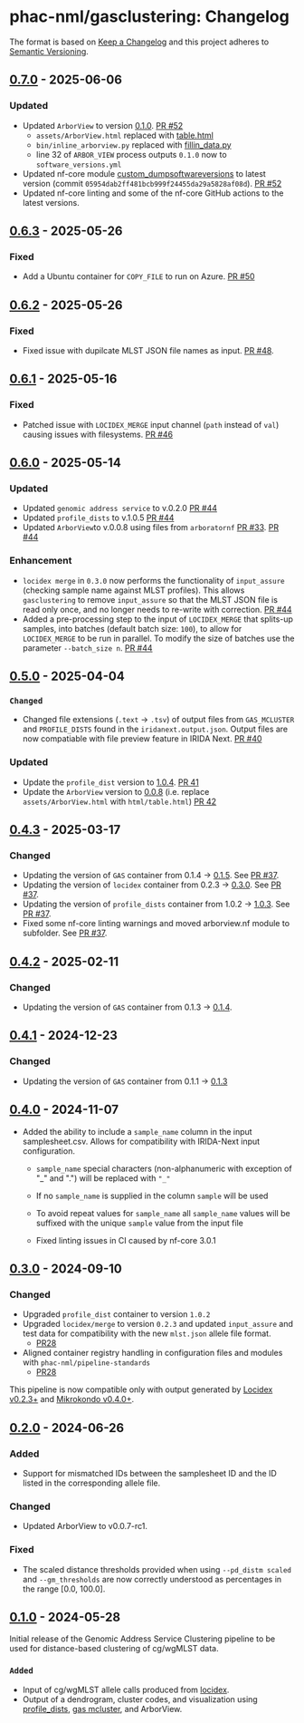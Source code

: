 # phac-nml/gasclustering: Changelog

The format is based on [Keep a Changelog](https://keepachangelog.com/en/1.0.0/)
and this project adheres to [Semantic Versioning](https://semver.org/spec/v2.0.0.html).

## [0.7.0] - 2025-06-06

### Updated

- Updated `ArborView` to version [0.1.0](https://github.com/phac-nml/ArborView/releases/tag/v0.1.0). [PR #52](https://github.com/phac-nml/gasclustering/pull/52)
  - `assets/ArborView.html` replaced with [table.html](https://github.com/phac-nml/ArborView/blob/v0.1.0/html/table.html)
  - `bin/inline_arborview.py` replaced with [fillin_data.py](https://github.com/phac-nml/ArborView/blob/v0.1.0/scripts/fillin_data.py)
  - line 32 of `ARBOR_VIEW` process outputs `0.1.0` now to `software_versions.yml`
- Updated nf-core module [custom_dumpsoftwareversions](https://nf-co.re/modules/custom_dumpsoftwareversions/) to latest version (commit `05954dab2ff481bcb999f24455da29a5828af08d`). [PR #52](https://github.com/phac-nml/gasclustering/pull/52)
- Updated nf-core linting and some of the nf-core GitHub actions to the latest versions.

## [0.6.3] - 2025-05-26

### Fixed

- Add a Ubuntu container for `COPY_FILE` to run on Azure. [PR #50](https://github.com/phac-nml/gasclustering/pull/50)

## [0.6.2] - 2025-05-26

### Fixed

- Fixed issue with dupilcate MLST JSON file names as input. [PR #48](https://github.com/phac-nml/gasclustering/pull/48).

## [0.6.1] - 2025-05-16

### Fixed

- Patched issue with `LOCIDEX_MERGE` input channel (`path` instead of `val`) causing issues with filesystems. [PR #46](https://github.com/phac-nml/gasclustering/pull/46)

## [0.6.0] - 2025-05-14

### Updated

- Updated `genomic address service` to v.0.2.0 [PR #44](https://github.com/phac-nml/gasclustering/pull/44)
- Updated `profile_dists` to v.1.0.5 [PR #44](https://github.com/phac-nml/gasclustering/pull/44)
- Updated `ArborView`to v.0.0.8 using files from `arboratornf` [PR #33](https://github.com/phac-nml/arboratornf/pull/33). [PR #44](https://github.com/phac-nml/gasclustering/pull/44)

### Enhancement

- `locidex merge` in `0.3.0` now performs the functionality of `input_assure` (checking sample name against MLST profiles). This allows `gasclustering` to remove `input_assure` so that the MLST JSON file is read only once, and no longer needs to re-write with correction. [PR #44](https://github.com/phac-nml/gasclustering/pull/44)
- Added a pre-processing step to the input of `LOCIDEX_MERGE` that splits-up samples, into batches (default batch size: `100`), to allow for `LOCIDEX_MERGE` to be run in parallel. To modify the size of batches use the parameter `--batch_size n`. [PR #44](https://github.com/phac-nml/gasclustering/pull/44)

## [0.5.0] - 2025-04-04

### `Changed`

- Changed file extensions (`.text` -> `.tsv`) of output files from `GAS_MCLUSTER` and `PROFILE_DISTS` found in the `iridanext.output.json`. Output files are now compatiable with file preview feature in IRIDA Next. [PR #40](https://github.com/phac-nml/gasclustering/pull/40)

### Updated

- Update the `profile_dist` version to [1.0.4](https://github.com/phac-nml/profile_dists/releases/tag/1.0.4). [PR 41](https://github.com/phac-nml/gasclustering/pull/41)
- Update the `ArborView` version to [0.0.8](https://github.com/phac-nml/ArborView/releases/tag/v0.0.8) (i.e. replace `assets/ArborView.html` with `html/table.html`) [PR 42](https://github.com/phac-nml/gasclustering/pull/42)

## [0.4.3] - 2025-03-17

### Changed

- Updating the version of `GAS` container from 0.1.4 -> [0.1.5](https://github.com/phac-nml/genomic_address_service/releases/tag/0.1.5). See [PR #37](https://github.com/phac-nml/gasclustering/pull/37).
- Updating the version of `locidex` container from 0.2.3 -> [0.3.0](https://github.com/phac-nml/locidex/releases/tag/v0.3.0). See [PR #37](https://github.com/phac-nml/gasclustering/pull/37).
- Updating the version of `profile_dists` container from 1.0.2 -> [1.0.3](https://github.com/phac-nml/profile_dists/releases/tag/1.0.3). See [PR #37](https://github.com/phac-nml/gasclustering/pull/37).
- Fixed some nf-core linting warnings and moved arborview.nf module to subfolder. See [PR #37](https://github.com/phac-nml/gasclustering/pull/37).

## [0.4.2] - 2025-02-11

### Changed

- Updating the version of `GAS` container from 0.1.3 -> [0.1.4](https://github.com/phac-nml/genomic_address_service/releases/tag/0.1.4).

## [0.4.1] - 2024-12-23

### Changed

- Updating the version of `GAS` container from 0.1.1 -> [0.1.3](https://github.com/phac-nml/genomic_address_service/pull/18)

## [0.4.0] - 2024-11-07

- Added the ability to include a `sample_name` column in the input samplesheet.csv. Allows for compatibility with IRIDA-Next input configuration.

  - `sample_name` special characters (non-alphanumeric with exception of "_" and ".") will be replaced with `"_"`
  - If no `sample_name` is supplied in the column `sample` will be used
  - To avoid repeat values for `sample_name` all `sample_name` values will be suffixed with the unique `sample` value from the input file

  - Fixed linting issues in CI caused by nf-core 3.0.1

## [0.3.0] - 2024-09-10

### Changed

- Upgraded `profile_dist` container to version `1.0.2`
- Upgraded `locidex/merge` to version `0.2.3` and updated `input_assure` and test data for compatibility with the new `mlst.json` allele file format.
  - [PR28](https://github.com/phac-nml/gasclustering/pull/28)
- Aligned container registry handling in configuration files and modules with `phac-nml/pipeline-standards`
  - [PR28](https://github.com/phac-nml/gasclustering/pull/28)

This pipeline is now compatible only with output generated by [Locidex v0.2.3+](https://github.com/phac-nml/locidex) and [Mikrokondo v0.4.0+](https://github.com/phac-nml/mikrokondo/releases/tag/v0.4.0).

## [0.2.0] - 2024-06-26

### Added

- Support for mismatched IDs between the samplesheet ID and the ID listed in the corresponding allele file.

### Changed

- Updated ArborView to v0.0.7-rc1.

### Fixed

- The scaled distance thresholds provided when using `--pd_distm scaled` and `--gm_thresholds` are now correctly understood as percentages in the range [0.0, 100.0].

## [0.1.0] - 2024-05-28

Initial release of the Genomic Address Service Clustering pipeline to be used for distance-based clustering of cg/wgMLST data.

### `Added`

- Input of cg/wgMLST allele calls produced from [locidex](https://github.com/phac-nml/locidex).
- Output of a dendrogram, cluster codes, and visualization using [profile_dists](https://github.com/phac-nml/profile_dists), [gas mcluster](https://github.com/phac-nml/genomic_address_service), and ArborView.

[0.1.0]: https://github.com/phac-nml/gasclustering/releases/tag/0.1.0
[0.2.0]: https://github.com/phac-nml/gasclustering/releases/tag/0.2.0
[0.3.0]: https://github.com/phac-nml/gasclustering/releases/tag/0.3.0
[0.4.0]: https://github.com/phac-nml/gasclustering/releases/tag/0.4.0
[0.4.1]: https://github.com/phac-nml/gasclustering/releases/tag/0.4.1
[0.4.2]: https://github.com/phac-nml/gasclustering/releases/tag/0.4.2
[0.4.3]: https://github.com/phac-nml/gasclustering/releases/tag/0.4.3
[0.5.0]: https://github.com/phac-nml/gasclustering/releases/tag/0.5.0
[0.6.0]: https://github.com/phac-nml/gasclustering/releases/tag/0.6.0
[0.6.1]: https://github.com/phac-nml/gasclustering/releases/tag/0.6.1
[0.6.2]: https://github.com/phac-nml/gasclustering/releases/tag/0.6.2
[0.6.3]: https://github.com/phac-nml/gasclustering/releases/tag/0.6.3
[0.7.0]: https://github.com/phac-nml/gasclustering/releases/tag/0.7.0
